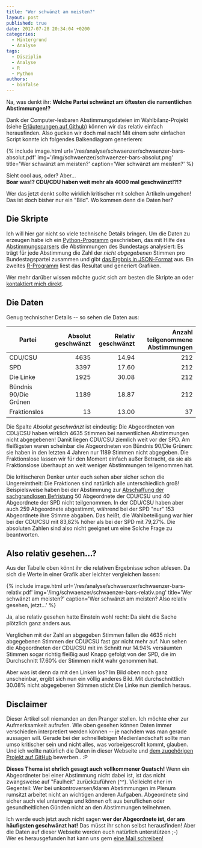 ```yaml
---
title: "Wer schwänzt am meisten?"
layout: post
published: true
date: 2017-07-28 20:34:04 +0200
categories:
  - Hintergrund
  - Analyse
tags:
  - Disziplin
  - Analyse
  - R
  - Python
authors:
  - binfalse
---
```


Na, was denkt ihr: **Welche Partei schwänzt am öftesten die namentlichen Abstimmungen!?**

Dank der Computer-lesbaren Abstimmungsdateien im Wahlbilanz-Projekt (siehe [Erläuterungen auf Github](https://github.com/wahlbilanz/wahlbilanz.de/tree/master/abstimmungen#readme)) können wir das relativ einfach herausfinden.
Also gucken wir doch mal nach!
Mit einem sehr einfachen Script konnte ich folgendes Balkendiagram generieren:


{% include image.html url='/res/analyse/schwaenzer/schwaenzer-bars-absolut.pdf' img='/img/schwaenzer/schwaenzer-bars-absolut.png' title='Wer schwänzt am meisten?' caption='Wer schwänzt am meisten?' %}


Sieht cool aus, oder? Aber...  
**Boar was!?
CDU/CDU haben weit mehr als 4000 mal geschwänzt!?!?**

Wer das jetzt denkt sollte wirklich kritischer mit solchen Artikeln umgehen!
Das ist doch bisher nur ein "Bild".
Wo kommen denn die Daten her?

## Die Skripte

Ich will hier gar nicht so viele technische Details bringen.
Um die Daten zu erzeugen habe ich ein [Python-Programm](https://github.com/wahlbilanz/wahlbilanz.de/blob/master/abstimmungen/applications/schwaenzer.py) geschrieben, das mit Hilfe des [Abstimmungsparsers](https://github.com/wahlbilanz/wahlbilanz.de/blob/master/abstimmungen/abstimmungsparser.py) die Abstimmungen des Bundestags analysiert: Es trägt für jede Abstimmung die Zahl der *nicht abgegebenen* Stimmen pro Bundestagspartei zusammen und gibt [das Ergbnis in JSON-Format](https://github.com/wahlbilanz/wahlbilanz.de/blob/master/res/analyse/schwaenzer/data.json) aus.
Ein zweites [R-Programm](https://github.com/wahlbilanz/wahlbilanz.de/blob/master/res/analyse/schwaenzer/visualiser.R) liest das Resultat und generiert Grafiken.

Wer mehr darüber wissen möchte guckt sich am besten die Skripte an oder [kontaktiert mich direkt](https://binfalse.de/contact/).


## Die Daten

Genug technischer Details -- so sehen die Daten aus:


| Partei | Absolut geschwänzt | Relativ geschwänzt | Anzahl teilgenommene Abstimmungen |
| ------ | ------------------:| ------------------:| ---------------------------------:|
| CDU/CSU | 4635 | 14.94 | 212 |
| SPD | 3397 | 17.60 | 212 |
| Die Linke | 1925 | 30.08 | 212 |
| Bündnis 90/Die Grünen | 1189 | 18.87 | 212|
| Fraktionslos | 13 | 13.00 | 37 |


Die Spalte *Absolut geschwänzt* ist eindeutig: Die Abgeordneten von CDU/CSU haben wirklich 4635 Stimmen bei namentlichen Abstimmungen nicht abgegebenen!
Damit liegen CDU/CSU ziemlich weit vor der SPD.
Am fleißigsten waren scheinbar die Abgeordneten von Bündnis 90/Die Grünen: sie haben in den letzten 4 Jahren nur 1189 Stimmen nicht abgegeben.
Die Fraktionslose lassen wir für den Moment einfach außer Betracht, da sie als Fraktionslose überhaupt an weit weniger Abstimmungen teilgenommen hat.


Die kritischeren Denker unter euch sehen aber sicher schon die Ungereimtheit:
Die Fraktionen sind natürlich alle unterschiedlich groß!
Beispielsweise haben bei der Abstimmung zur [Abschaffung der sachgrundlosen Befristung](https://wahlbilanz.de/abstimmungen/018-241-01/) 50 Abgeordnete der CDU/CSU und 40 Abgeordnete der SPD nicht teilgenommen.
In der CDU/CSU haben aber auch 259 Abgeordnete abgestimmt, während bei der SPD "nur" 153 Abgeordnete ihre Stimme abgaben.
Das heißt, die Wahlbeteiligung war hier bei der CDU/CSU mit 83,82% höher als bei der SPD mit 79,27%.
Die absoluten Zahlen sind also nicht geeignet um eine Solche Frage zu beantworten.



## Also relativ gesehen...?

Aus der Tabelle oben könnt ihr die relativen Ergebnisse schon ablesen.
Da sich die Werte in einer Grafik aber leichter vergleichen lassen:

{% include image.html url='/res/analyse/schwaenzer/schwaenzer-bars-relativ.pdf' img='/img/schwaenzer/schwaenzer-bars-relativ.png' title='Wer schwänzt am meisten?' caption='Wer schwänzt am meisten? Also relativ gesehen, jetzt...' %}


Ja, also relativ gesehen hatte Einstein wohl recht: Da sieht die Sache plötzlich ganz anders aus.

Verglichen mit der Zahl an abgegeben Stimmen fallen die 4635 nicht abgegebenen Stimmen der CDU/CSU fast gar nicht mehr auf.
Nun sehen die Abgeordneten der CDU/CSU mit im Schnitt nur 14.94% versäumten Stimmen sogar richtig fleißig aus!
Knapp gefolgt von der SPD, die im Durchschnitt 17.60% der Stimmen nicht wahr genommen hat.

Aber was ist denn da mit den Linken los?
Im Bild oben noch ganz unscheinbar, ergibt sich nun ein völlig anderes Bild.
Mit durchschnittlich 30.08% nicht abgegebenen Stimmen sticht Die Linke nun ziemlich heraus.




## Disclaimer

Dieser Artikel soll niemanden an den Pranger stellen.
Ich möchte eher zur Aufmerksamkeit aufrufen.
Wie oben gesehen können Daten immer verschieden interpretiert werden können -- je nachdem was man gerade aussagen will.
Gerade bei der schnelllebigen Medienlandschaft sollte man umso kritischer sein und nicht alles, was vorbeigescrollt kommt, glauben.
Und ich wollte natürlich die Daten in dieser Webseite und [dem zugehörigen Projekt auf GitHub](https://github.com/wahlbilanz/wahlbilanz.de) bewerben.. :P


**Dieses Thema ist ehrlich gesagt auch vollkommener Quatsch!**
Wenn ein Abgeordneter bei einer Abstimmung nicht dabei ist, ist das nicht zwangsweise auf "Faulheit" zurückzuführen (^^).
Vielleicht eher im Gegenteil: Wer bei unkontroversen/klaren Abstimmungen im Plenum rumsitzt arbeitet nicht an wichtigen anderen Aufgaben.
Abgeordnete sind sicher auch viel unterwegs und können oft aus beruflichen oder gesundheitlichen Günden nicht an den Abstimmungen teilnehmen.



Ich werde euch jetzt auch nicht sagen **wer der Abgeordnete ist, der am häufigsten geschwänzt hat!**
Das müsst ihr schon selbst herausfinden!
Aber die Daten auf dieser Webseite werden euch natürlich unterstützen ;-)  
Wer es herausgefunden hat kann uns gern [eine Mail schreiben!](https://wahlbilanz.de/about/)


